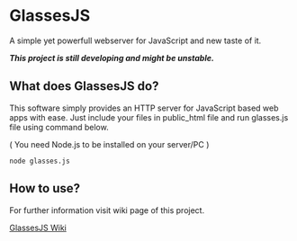 # GlassesJS
A simple yet powerfull webserver for JavaScript and new taste of it.

**_This project is still developing and might be unstable._**

## What does GlassesJS do?
This software simply provides an HTTP server for JavaScript based web apps with ease. Just include your files in public_html file and run glasses.js file using command below.

( You need Node.js to be installed on your server/PC )
```
node glasses.js
```

## How to use?
For further information visit wiki page of this project.

[GlassesJS Wiki](https://github.com/AdnanBabakan/GlassesJS/wiki)
